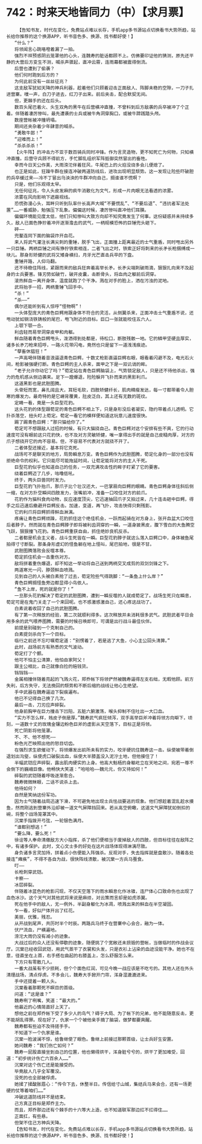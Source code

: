 # 742：时来天地皆同力（中）【求月票】
        【告知书友，时代在变化，免费站点难以长存，手机app多书源站点切换看书大势所趋，站长给你推荐的这个换源APP，听书音色多、换源、找书都好使！】
       “什么？”
       将领闻言心跳咯噔着漏了一拍。
       强烈不祥预感阴云笼罩他的心头，连魏寿的脏话都顾不上。仿佛要印证他的猜测，原先还平静的大营后方变生不测，喊杀声骤起，直冲云霄，连雨幕都被震得倒流。
       后营也遭到了偷袭？
       他们何时跑到后方的？
       为何此前没有一丝丝征兆？
       这支敌军犹如天降的神兵利器，趁着他们只顾着迎击正面敌人、阵脚未稳的空隙，一刀子扎进营寨。噗一声，白刀子进去，红刀子出来。前后夹击，配合默契无间。
       但，更棘手的还在后头。
       数百头尾巴着火、头生双角的黑牛在后营横冲直撞，不曾料到后方敌袭的兵卒被冲了个正着。伴随着凄厉惨叫，最先遭袭的士兵或被牛角洞穿胸口，或被牛蹄践踏头颅。
       数座营帐被冲撞坍塌。
       期间还夹杂着少年肆意的喊杀。
       “勇敢牛郎！”
       “迎难而上！”
       “杀杀杀杀！”
       【火牛阵】的冲击力不亚于数百骑兵同时冲锋。作为言灵造物，更不知死亡为何物，只知横冲直撞。后营守兵顾不得前方，手忙脚乱组织军阵抵御突然冒出的畜牲。
       幸而今日天公作美，大雨滂沱伴着狂风，牛尾巴上的火焰没烧多会儿便熄了。
       也正是如此，狂躁牛群在接连冲破两道防线后，进攻出现明显颓势。这一发现让险些吓破胆的兵卒缓过来——冷不丁冒出乌泱泱的牛群冲向自己，搁谁谁不慌啊？
       只是，他们乐观得太早。
       无任何征兆，令人头皮发麻的疯牛消散化为文气，形成一片肉眼无法看透的浓雾。
       浓雾在风向影响下遮蔽视线。
       恐慌弥漫心头，耳畔只听到队率什长高声大喊“不要慌乱”、“不要后退”、“违抗者军法处置”……一番威胁，勉强压下乱象。偏偏这时候，凄厉惨叫直冲他们耳膜。
       偏偏环境能见度太低，他们只知惨叫大致方向却不知究竟发生了何事。这份疑惑并未持续多久，敌人已面色狰狞着冲开逐渐澹去的武气，一柄规模恐怖的巨锤兜头砸下。
       砰——
       兜鍪连同下面的脑袋炸开血花。
       来人将武气灌注长满尖刺的重锤，脱手飞出，正面撞上距离最近的士气重盾，同时甩出另外一只巨锤。两柄巨锤之间有狰狞铁索相连，二者飞出之时，铁索正好将刺来的长矛长枪捆缚成一块儿。那身形矫健的武将又矮身横扫，月牙光芒直击兵卒的下盘。
       重锤开路，人仰马翻。
       还不待稳住阵线，紧跟而来的敌兵狂奔着高举长矛。长矛尖端刺破雨滴，狠狠扎向来不及起身的士兵要害。锋刃势如破竹，破开皮囊，击断骨头，将血肉之躯前后洞穿。
       滚热鲜血一离开身体，温度就跑了个干净。溅在对手的脸上，洒在污浊的泥地。
       武将抬手一招，两柄重锤飞回手中。
       “杀！”
       “杀——”
       偶尔还能听到有人惊呼“怪物啊”！
       一头体型庞大的青色巨鳄用跟身体不符合的灵活，从侧翼杀来，正面冲击士气重盾不说，还甩动犹如钢浇铁铸般的尾巴，甩飞附近的目标。巨口一张就能咬住五六人。
       上颚下颚一合。
       利齿轻而易举洞穿皮甲和肉躯。
       鲜血随着青色巨鳄甩头，泼洒得到处都是，待松口，断肢残骸一地。它的鳞甲坚硬且厚实，诸多长矛刀枪来招呼，一路火花带闪电，竟然也只是留下一道浅浅痕迹。
       “孽畜休猖狂！”
       一声高喝伴随着音浪逼退青色巨鳄，十数丈枪影直逼巨鳄右眼，眼看着闪避不及，电光石火间，枪影被强硬打断。青色巨鳄的主人杀来，面甲之下是一双讥诮的眸。
       “老子允许你动它了吗？”荀定站在青色巨鳄脑袋上，气势锁定敌人，只是还不待他杀出，强力的危机感从侧边袭来。足下一蹬爆退，险险躲开飞扑而来的黑影利爪。
       这道黑影也是武胆图腾。
       头骨短而宽，鼻孔阔且大，耳短毛软，四肢矫健纤长，肌肉精瘦发达，每一寸都带着令人胆寒的爆发力。最奇特的是它嵴背覆黄，肚皮泛白，其上还有无数的斑纹。
       定睛一看，竟是一头巨型花豹。
       这头花豹的体型跟荀定的青色巨鳄不相上下，只是身形没后者凝实，隐约带着点儿透明。它扑杀落空，扭头盯上荀定。荀定一看它的模样便知道这玩意儿速度很快。
       踢了踢青色巨鳄：“那只猫给你了。”
       荀定可不想跟敌人过招的时候，有只大猫挠自己。青色巨鳄对这个安排有些不爽，它的行动速度可没有眼前这只花豹快，也不及对方灵敏矫健，唯一拿得出手的就是自己皮糙肉厚，对方的爪子想挠开它的肉不容易。但，不容易不代表对方就挠不开了。
       二者体型还接近，基本将它克死。
       战场可不是聊天的地方，局势瞬息万变。青色巨鳄作为武胆图腾，荀定化身的一部分也没有拒绝命令的权利。它只能尽可能拖延时间，让荀定能将对方的主人干死。
       巨型花豹似乎也知道自己的任务，一双充满攻击性的眸子盯紧了它的要害。
       绕着巨鳄迈了几步，咕噜低吼。
       终于，两头巨兽同时发力。
       巨型花豹飞扑抬爪，那爪子比个壮汉还大，一巴掌扇向巨鳄的眼睛。青色巨鳄身体往斜后侧一缩，在对方扑空瞬间四肢发力，张嘴前冲，准备一口咬住对方的前爪。
       花豹作为猫科食肉动物，反应速度顶尖，它迅速抽回爪子又拍过来，几十连击砸中巨鳄，得手之后迅速后撤避开巨鳄反击。加速，变道，再飞扑，攻击快得只剩残影。
       它的利爪将巨鳄抓得鲜血淋漓。
       疼痛让青色巨鳄烦躁，花豹抓住这个绝佳机会，一跃而起骑在对方身上，张开血盆大口咬住后者脖子。然而就在青色巨鳄脖子即将被利齿洞穿的一瞬，一道身披黑皮，腹下雪白的大鱼腾空飞跃，狠狠撞飞花豹。青色巨鳄重获自由，抓住绝妙良机反杀。
       二者都是机会主义者，战斗生死皆在一瞬。巨型花豹脖子就这么落入巨鳄口中，身体被鱼尾拍得寸寸断裂。那条身形虚幻的怪鱼躺在地上怪叫，尾巴拍地，很是不甘。
       武胆图腾落败会反噬本尊。
       荀定抓住机会一击重伤对方。
       敌将拼着重伤爆退，却不知这一举动将自己送到两柄交叉成剪的双剑剑锋之下。
       两道寒光一闪，脖颈鲜血喷溅。
       见到自己的人头被白素抢了过去，荀定险些气得跳脚：“一条鱼上什么岸？”
       青色巨鳄搁怪鱼旁边都显得小鸟依人。
       “鱼不上岸，死的就是你了！”
       一旦那头花豹解决了荀定的武胆图腾，遭到一瞬反噬的人就成荀定了。战场生死只在瞬息，荀定可是在鬼门关走了一个来回呢。也不感激感激自己，还心疼这战功了。
       白素说着收回了自己的武胆图腾。
       有了第一次释放的经验，第二次就顺利得多。这次释放并未消耗很多武气。武胆武者平日会用多余的武气喂养图腾，需要的时候召唤即可，可谓是出行战斗最佳伙伴。
       前提是别碰到一个克制自己的。
       白素提剑杀向下一个目标。
       临行之前还不忘叮嘱荀定道：“别愣着了，若是逃了大鱼，小心主公回头清算。”
       此时，战场前方有熟悉的文气波动。
       荀定打了个颤。
       他可不怕主公清算，他怕自家阿父！
       跟主公相比，自己就像白捡的赔钱货。
       铛铛铛——
       金属相撞伴随着亮起的飞溅火花，郑乔帐下将领俨然被魏寿逼得左支右绌，无暇他顾。前方失利，后方失守，无法挽回的颓势和不断后缩的战线让他心生绝望。
       手中武器在魏寿逼迫下裂痕遍布。
       他已不记得自己换了几次。
       最后一击，刀刃应声碎裂。
       他身前胸甲在巨力撞击下凹陷，五脏六腑激荡，喉头抑制不住吐出一大口血。
       “实力不怎么样，贱皮子倒是厚。”魏寿武气疯狂倾泻，双手高举巨斧冲着将领方向噼下，顷刻，一道数十丈的玫瑰金镶边粉色巨斧的虚影从天空落下，目标正是将领。
       死亡阴影将他笼罩。
       不、不、他不想死——
       粉色光芒映照出他的怒目切齿。
       在强烈求生欲催动下，将领爆发出前所未有的实力，咬牙硬抗住魏寿这一击。纵使被带着倒退划出沟壑，纵使虎口破裂出血，纵使大半膝盖没入泥泞土地，但他接住了！
       半幅武铠应声碎裂，露出肌肉硬实的上身。他高大魁梧的身躯屹立在天地之间，宛若一尊不会倒下的巍峨巨像。他畅快大笑道：“哈哈哈——魏元元，你又待如何！”
       碎裂的武铠随着呼吸逐渐愈合。
       魏寿微微眯眼，二话不说杀上去。
       他待如何？
       自然是笑纳这份军功。
       因为士气随着战局迅速下滑，不可避免地出现士兵怯战要逃的现象。他们想趁着混乱趁水摸鱼，然而刚逃到营寨外沿却被一道文气屏障挡回来。若从高空俯瞰，这道文气屏障犹如倒扣的碗，将整个战场笼罩其中。
       沉棠手指拨开弓弦，一轮银色满月。
       “谁都别想逃！”
       “要么降，要么死！”
       徐诠等人奉命清缴敌方大小指挥，杀了他们便相当于废掉敌人的四肢，但目标往往在敌阵之中，有诸多保护。此时，文心文士多的好处在这片战场体现得淋漓尽致。
       身负诸多言灵加持，拼着点小伤便能入阵强杀。反观对手，失去指挥就是盘散沙。随着各处接连“瘫痪”，不得不各自为战，很快阵线溃散，被沉棠一方兵马蚕食。
       叮——
       长枪刺穿武铠。
       卡察——
       冰层碎裂。
       伴随着冰蓝色的枪影闪现，不仅天空落下的雨水瞬息化作冰锥，连尸体心口致命伤也出现了血色冰沙。这个天气对其他武将来说是麻烦，对云策而言却是如虎添翼。
       死在他手中的敌人，无一例外，半副身躯化为冰凋，喷溅出来的鲜血在半空凝固。
       乍一看，好似尸体开出了红花。
       美丽，优雅，残忍。
       从开战到尾声，共历时半个时辰。两路兵马终于在营寨中心会合，融为一体。
       伏尸流血，尸横遍地。
       滂沱大雨仍没有减小的迹象。
       大战过后的众人还没有停歇的迹象，随便挑了个宽敞还未损毁的营帐，当做临时的作战会议厅。沉棠已经收回武铠，用武气蒸干了衣裳和头发，只是衣衫上沾染的血迹没能干净。她也不在意，径直坐在上首，右手搭在曲起的右膝盖上，怎么舒服怎么来。
       下方只有零散几人。
       一番大战虽有不少损耗，但个个面色红润，可见今晚一战应该是不吃亏的。其他人还在外头清理战场，清点俘虏。不多会儿，魏寿大手掀开门帘，浑身湿漉漉进来。
       手中还提着一颗人头。
       沉棠看着那颗死不瞑目的首级。
       问道：“这是谁？”
       魏寿咧了咧嘴，笑道：“最大的。”
       他最近的心情简直好上天了。
       想他之前在郑乔帐下受了多少人的鸟气？碍于大局、为了帐下的兄弟，他不能随意反击，更不能胡乱得罪。现在好了，仇家一个个被他亲手摘了脑袋，做梦都要爽醒。
       魏寿都有些迫不及待搓手手。
       不知道下一个仇家是谁。
       沉棠一脸波澜不惊，给鲁继使了眼色。鲁继上前接过那颗首级，让士兵好生安置。
       她问魏寿：“我们伤亡如何？”
       魏寿一屁股直接坐到自己的位置，他也懒得烘干，浑身脏兮兮的，烘干了更加难受，回道：“初步统计伤亡六百余人……”
       沉棠对这个伤亡还是能接受的。
       毕竟敌人几乎全军覆没。
       没死的也全部被俘虏。
       她揉了揉酸胀眉心：“传令下去，休整半日。传信给寸山城，集结兵马来会合，还有一场更硬的仗等着咱们……”
       冲破这道防线并不是结束。
       己方真正目标是郑乔主力。
       而且，郑乔那边还有个棘手的十六等大上造，也不知道联军那边扛不扛得住……
       正面扛，有些悬。
       但架不住己方神兵天降。
       【告知书友，时代在变化，免费站点难以长存，手机app多书源站点切换看书大势所趋，站长给你推荐的这个换源APP，听书音色多、换源、找书都好使！】